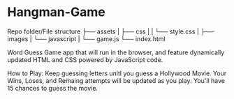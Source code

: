 # Hangman-Game

Repo folder/File structure
├── assets
|  ├── css
|  |  └── style.css
|  ├── images
|  └── javascript
|     └── game.js
└── index.html

Word Guess Game app that will run in the browser, and feature dynamically updated HTML and CSS powered by JavaScript code.

How to Play:
Keep guessing letters unitl you guess a Hollywood Movie. Your Wins, Loses, and Remaing attempts will be updated as you play. You'll have 15 chances to guess the movie.


